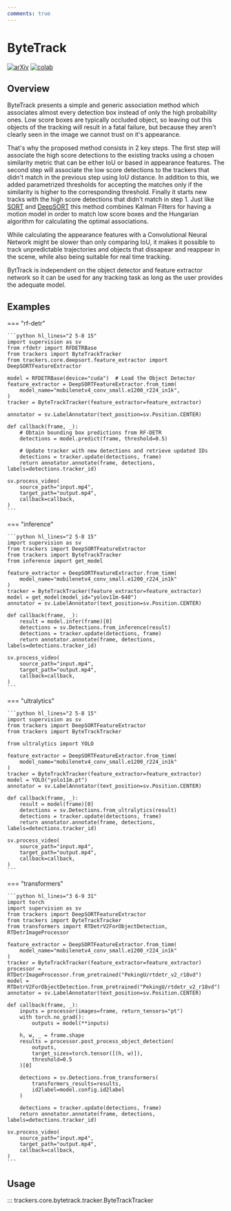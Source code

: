```yaml
---
comments: true
---
```


# ByteTrack

[![arXiv](https://img.shields.io/badge/arXiv-2110.06864-b31b1b.svg)](https://arxiv.org/pdf/2110.06864)
[![colab](https://colab.research.google.com/assets/colab-badge.svg)](https://colab.research.google.com/drive/1C7XyJV8_V6HJwx20E838oQ03F5DLauuC?usp=sharing) <!-- Change the URL to custom Roboflow one before merging --> 

## Overview

ByteTrack presents a simple and generic association method which associates almost every detection box instead of only the high probability ones. Low score boxes are typically occluded object, so leaving out this objects of the tracking will result in a fatal failure, but because they aren't clearly seen in the image we cannot trust on it's appearance. 

That's why the proposed method consists in 2 key steps. The first step will associate the high score detections to the existing tracks using a chosen similarity metric that can be either IoU or based in appearance features. The second step will associate the low score detections to the trackers that didn't match in the previous step using IoU distance. In addition to this, we added parametrized thresholds for accepting the matches only if the similarity is higher to the corresponding threshold. Finally it starts new tracks with the high score detections that didn't match in step 1. Just like [SORT](../sort/tracker.md) and [DeepSORT](../deepsort/tracker.md) this method combines Kalman Filters for having a motion model in order to match low score boxes and the Hungarian algorithm for calculating the optimal associations.

While calculating the appearance features with a Convolutional Neural Network might be slower than only comparing IoU, it makes it possible to track unpredictable trajectories and objects that dissapear and reappear in the scene, while also being suitable for real time tracking.

BytTrack is independent on the object detector and feature extractor network so it can be used for any tracking task as long as the user provides the adequate model. 


## Examples

=== "rf-detr"

    ```python hl_lines="2 5-8 15"
    import supervision as sv
    from rfdetr import RFDETRBase
    from trackers import ByteTrackTracker
    from trackers.core.deepsort.feature_extractor import DeepSORTFeatureExtractor

    model = RFDETRBase(device="cuda")  # Load the Object Detector
    feature_extractor = DeepSORTFeatureExtractor.from_timm(
        model_name="mobilenetv4_conv_small.e1200_r224_in1k",
    )
    tracker = ByteTrackTracker(feature_extractor=feature_extractor)

    annotator = sv.LabelAnnotator(text_position=sv.Position.CENTER)

    def callback(frame, _):
        # Obtain bounding box predictions from RF-DETR
        detections = model.predict(frame, threshold=0.5)

        # Update tracker with new detections and retrieve updated IDs
        detections = tracker.update(detections, frame)
        return annotator.annotate(frame, detections, labels=detections.tracker_id)

    sv.process_video(
        source_path="input.mp4",
        target_path="output.mp4",
        callback=callback,
    )
    ```
=== "inference"

    ```python hl_lines="2 5-8 15"
    import supervision as sv
    from trackers import DeepSORTFeatureExtractor
    from trackers import ByteTrackTracker
    from inference import get_model

    feature_extractor = DeepSORTFeatureExtractor.from_timm(
        model_name="mobilenetv4_conv_small.e1200_r224_in1k"
    )
    tracker = ByteTrackTracker(feature_extractor=feature_extractor)
    model = get_model(model_id="yolov11m-640")
    annotator = sv.LabelAnnotator(text_position=sv.Position.CENTER)

    def callback(frame, _):
        result = model.infer(frame)[0]
        detections = sv.Detections.from_inference(result)
        detections = tracker.update(detections, frame)
        return annotator.annotate(frame, detections, labels=detections.tracker_id)

    sv.process_video(
        source_path="input.mp4",
        target_path="output.mp4",
        callback=callback,
    )
    ```


=== "ultralytics"

    ```python hl_lines="2 5-8 15"
    import supervision as sv
    from trackers import DeepSORTFeatureExtractor
    from trackers import ByteTrackTracker

    from ultralytics import YOLO

    feature_extractor = DeepSORTFeatureExtractor.from_timm(
        model_name="mobilenetv4_conv_small.e1200_r224_in1k"
    )
    tracker = ByteTrackTracker(feature_extractor=feature_extractor)
    model = YOLO("yolo11m.pt")
    annotator = sv.LabelAnnotator(text_position=sv.Position.CENTER)

    def callback(frame, _):
        result = model(frame)[0]
        detections = sv.Detections.from_ultralytics(result)
        detections = tracker.update(detections, frame)
        return annotator.annotate(frame, detections, labels=detections.tracker_id)

    sv.process_video(
        source_path="input.mp4",
        target_path="output.mp4",
        callback=callback,
    )
    ```

=== "transformers"

    ```python hl_lines="3 6-9 31"
    import torch
    import supervision as sv
    from trackers import DeepSORTFeatureExtractor
    from trackers import ByteTrackTracker
    from transformers import RTDetrV2ForObjectDetection, RTDetrImageProcessor

    feature_extractor = DeepSORTFeatureExtractor.from_timm(
        model_name="mobilenetv4_conv_small.e1200_r224_in1k"
    )
    tracker = ByteTrackTracker(feature_extractor=feature_extractor)
    processor = RTDetrImageProcessor.from_pretrained("PekingU/rtdetr_v2_r18vd")
    model = RTDetrV2ForObjectDetection.from_pretrained("PekingU/rtdetr_v2_r18vd")
    annotator = sv.LabelAnnotator(text_position=sv.Position.CENTER)

    def callback(frame, _):
        inputs = processor(images=frame, return_tensors="pt")
        with torch.no_grad():
            outputs = model(**inputs)

        h, w, _ = frame.shape
        results = processor.post_process_object_detection(
            outputs,
            target_sizes=torch.tensor([(h, w)]),
            threshold=0.5
        )[0]

        detections = sv.Detections.from_transformers(
            transformers_results=results,
            id2label=model.config.id2label
        )

        detections = tracker.update(detections, frame)
        return annotator.annotate(frame, detections, labels=detections.tracker_id)

    sv.process_video(
        source_path="input.mp4",
        target_path="output.mp4",
        callback=callback,
    )
    ```

## Usage

::: trackers.core.bytetrack.tracker.ByteTrackTracker
